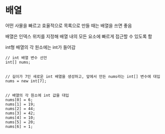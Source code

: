 # 배열
어떤 사물을 빠르고 효율적으로 목록으로 만들 때는 배열을 쓰면 좋음

배열은 인덱스 위치를 지정해 배열 내의 모든 요소에 빠르게 접근할 수 있도록 함

int형 배열의 각 원소에는 int가 들어감

    // int 배열 변수 선언
    int[] nums;


    // 길이가 7인 새로운 int 배열을 생성하고, 앞에서 만든 nums라는 int[] 변수에 대입
    nums = new int[7];


    // 배열의 각 원소에 int 값을 대입
    nums[0] = 6;
    nums[1] = 19;
    nums[2] = 44;
    nums[3] = 42;
    nums[4] = 10;
    nums[5] = 20;
    nums[6] = 1;

